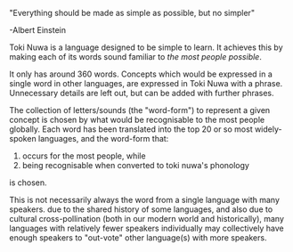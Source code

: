 "Everything should be made as simple as possible, but no simpler"

-Albert Einstein


Toki Nuwa is a language designed to be simple to learn.
It achieves this by making each of its words sound familiar to *the most people possible*.

It only has around 360 words.
Concepts which would be expressed in a single word in other languages,
are expressed in Toki Nuwa with a phrase. 
Unnecessary details are left out, but can be added with further phrases.

The collection of letters/sounds (the "word-form") to represent a given concept is chosen by what would be recognisable to the most people globally.
Each word has been translated into the top 20 or so most widely-spoken languages, and the word-form that:

1. occurs for the most people, while
2. being recognisable when converted to toki nuwa's phonology

is chosen.

This is not necessarily always the word from a single language with many speakers.
due to the shared history of some languages, 
and also due to cultural cross-pollination (both in our modern world and historically),
many languages with relatively fewer speakers individually may collectively have enough speakers to "out-vote"
other language(s) with more speakers.
